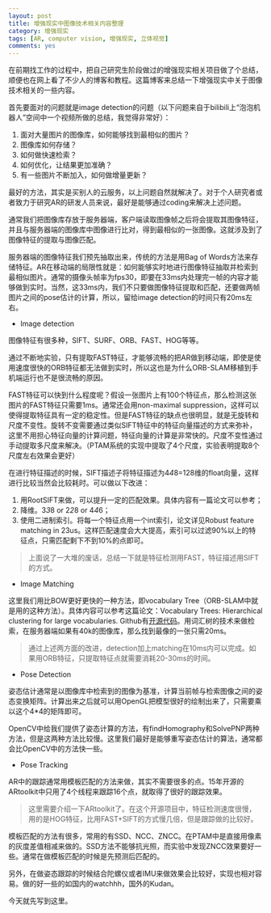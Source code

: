```yaml
---
layout: post
title: 增强现实中图像技术相关内容整理
category: 增强现实
tags: [AR, computer vision, 增强现实, 立体视觉]
comments: yes
---
```


在前期找工作的过程中，把自己研究生阶段做过的增强现实相关项目做了个总结，顺便也在网上看了不少人的博客和教程。这篇博客来总结一下增强现实中关于图像技术相关的一些内容。

首先要面对的问题就是image detection的问题（以下问题来自于bilibili上“泡泡机器人”空间中一个视频所做的总结，我觉得非常好）：
1. 面对大量图片的图像库，如何能够找到最相似的图片？
2. 图像库如何存储？
3. 如何做快速检索？
4. 如何优化，让结果更加准确？
5. 有一些图片不断加入，如何做增量更新？

最好的方法，其实是买别人的云服务，以上问题自然就解决了。对于个人研究者或者致力于研究AR的研发人员来说，最好是能够通过coding来解决上述问题。

通常我们把图像库存放于服务器端，客户端读取图像帧之后将会提取其图像特征，并且与服务器端的图像库中图像进行比对，得到最相似的一张图像。这就涉及到了图像特征的提取与图像匹配。

服务器端的图像特征我们预先抽取出来，传统的方法是用Bag of Words方法来存储特征。AR在移动端的局限性就是：如何能够实时地进行图像特征抽取并检索到最相似图片。通常的摄像头帧率为fps30，即要在33ms内处理完一帧的内容才能够做到实时。当然，这33ms内，我们不只要做图像特征提取和匹配，还要做两帧图片之间的pose估计的计算，所以，留给image detection的时间只有20ms左右。

* Image detection

图像特征有很多种，SIFT、SURF、ORB、FAST、HOG等等。

通过不断地实验，只有提取FAST特征，才能够流畅的把AR做到移动端，即使是使用速度很快的ORB特征都无法做到实时，所以这也是为什么ORB-SLAM移植到手机端运行也不是很流畅的原因。

FAST特征可以快到什么程度呢？假设一张图片上有100个特征点，那么检测这张图片的FAST特征只需要1ms。通常还会用non-maximal suppression，这样可以使得提取特征具有一定的稳定性。但是FAST特征的缺点也很明显，就是无旋转和尺度不变性。旋转不变需要通过类似SIFT特征中的特征向量描述的方式来弥补，这里不用担心特征向量的计算问题，特征向量的计算是非常快的。尺度不变性通过手动提取多尺度来解决。（PTAM系统的实现中提取了4个尺度，实验表明提取8个尺度左右效果会更好）

在进行特征描述的时候，SIFT描述子将特征描述为4*4*8=128维的float向量，这样进行比较当然会比较耗时。可以做以下改进：

1. 用RootSIFT来做，可以提升一定的匹配效果。具体内容有一篇论文可以参考；
2. 降维。3*3*8 or 2*2*8 or 4*4*6；
3. 使用二进制索引。将每一个特征点用一个int索引，论文详见Robust feature matching in 23us。这样匹配速度会大大提高，索引可以过滤90%以上的特征点，只需匹配剩下不到10%的点即可。

> 上面说了一大堆的废话，总结一下就是特征检测用FAST，特征描述用SIFT的方式。

* Image Matching

这里我们用比BOW更好更快的一种方法，即vocabulary Tree（ORB-SLAM中就是用的这种方法）。具体内容可以参考这篇论文：Vocabulary Trees: Hierarchical clustering for large vocabularies. Github有[开源代码][1]。用词汇树的技术来做检索，在服务器端如果有40k的图像库，那么找到最像的一张只需20ms。

> 通过上述两方面的改进，detection加上matching在10ms内可以完成。如果用ORB特征，只提取特征点就需要消耗20-30ms的时间。

* Pose Detection

姿态估计通常是以图像库中检索到的图像为基准，计算当前帧与检索图像之间的姿态变换矩阵。计算出来之后就可以用OpenGL把模型很好的绘制出来了，只需要乘以这个4*4的矩阵即可。

OpenCV中给我们提供了姿态计算的方法，有findHomography和SolvePNP两种方法，但是这两种方法比较慢。这里我们最好是能够重写姿态估计的算法，通常都会比OpenCV中的方法快一些。

* Pose Tracking

AR中的跟踪通常用模板匹配的方法来做，其实不需要很多的点。15年开源的ARtoolkit中只用了4个线程来跟踪16个点，就取得了很好的跟踪效果。

> 这里需要介绍一下ARtoolkit了。在这个开源项目中，特征检测速度很慢，用的是HOG特征，比用FAST+SIFT的方式慢几倍，但是跟踪做的比较好。

模板匹配的方法有很多，常用的有SSD、NCC、ZNCC。在PTAM中是直接用像素的灰度差值相减来做的。SSD方法不能够抗光照，而实验中发现ZNCC效果要好一些。通常在做模板匹配的时候是先预测后匹配的。

另外，在做姿态跟踪的时候结合陀螺仪或者IMU来做效果会比较好，实现也相对容易。做的好一些的如国内的watchhh，国外的Kudan。

今天就先写到这里。

[1]: https://github.com/snavely/VocabTree2
